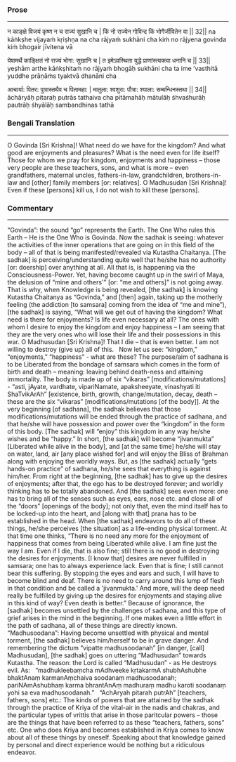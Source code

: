 ### Prose 
 --- 
न काङ्क्षे विजयं कृष्ण न च राज्यं सुखानि च |
किं नो राज्येन गोविन्द किं भोगैर्जीवितेन वा || 32||
na kāṅkṣhe vijayaṁ kṛiṣhṇa na cha rājyaṁ sukhāni cha
kiṁ no rājyena govinda kiṁ bhogair jīvitena vā

येषामर्थे काङ्क्षितं नो राज्यं भोगा: सुखानि च |
त इमेऽवस्थिता युद्धे प्राणांस्त्यक्त्वा धनानि च || 33||
yeṣhām arthe kāṅkṣhitaṁ no rājyaṁ bhogāḥ sukhāni cha
ta ime ’vasthitā yuddhe prāṇāṁs tyaktvā dhanāni cha

आचार्या: पितर: पुत्रास्तथैव च पितामहा: |
मातुला: श्वशुरा: पौत्रा: श्याला: सम्बन्धिनस्तथा || 34||
āchāryāḥ pitaraḥ putrās tathaiva cha pitāmahāḥ
mātulāḥ śhvaśhurāḥ pautrāḥ śhyālāḥ sambandhinas tathā

### Bengali Translation 
 --- 
O Govinda [Sri Krishna]! What need do we have for the kingdom? And what good are enjoyments and pleasures? What is the need even for life itself? Those for whom we pray for kingdom, enjoyments and happiness – those very people are these teachers, sons, and what is more – even grandfathers, maternal uncles, fathers-in-law, grandchildren, brothers-in-law and [other] family members [or: relatives]. O Madhusudan [Sri Krishna]! Even if these [persons] kill us, I do not wish to kill these [persons].

### Commentary 
 --- 
“Govinda”: the sound “go” represents the Earth. The One Who rules this Earth – He is the One Who is Govinda. Now the sadhak is seeing: whatever the activities of the inner operations that are going on in this field of the body – all of that is being manifested/revealed via Kutastha Chaitanya. [The sadhak] is perceiving/understanding quite well that he/she has no authority [or: doership] over anything at all. All that is, is happening via the Consciousness-Power. Yet, having become caught up in the swirl of Maya, the delusion of “mine and others'” [or: “me and others]” is not going away. That is why, when Knowledge is being revealed, [the sadhak] is knowing Kutastha Chaitanya as “Govinda,” and [then] again, taking up the motherly feeling (the addiction [to samsara] coming from the idea of “me and mine”), [the sadhak] is saying, “What will we get out of having the kingdom? What need is there for enjoyments? Is life even necessary at all? The ones with whom I desire to enjoy the kingdom and enjoy happiness – I am seeing that they are the very ones who will lose their life and their possessions in this war. O Madhusudan [Sri Krishna]! That I die – that is even better. I am not willing to destroy (give up) all of this.
 
Now let us see: “kingdom,” “enjoyments,” “happiness” - what are these? The purpose/aim of sadhana is to be Liberated from the bondage of samsara which comes in the form of birth and death – meaning: leaving behind death-ness and attaining immortality. The body is made up of six “vikaras” [modifications/mutations] -  “asti, jAyate, vardhate, vipariNamate, apaksheeyate, vinashyati iti ShaTvikArAh” [existence, birth, growth, change/mutation, decay, death – these are the six “vikaras” [modifications/mutations [of the body]]. At the very beginning [of sadhana], the sadhak believes that those modifications/mutations will be ended through the practice of sadhana, and that he/she will have possession and power over the “kingdom” in the form of this body. [The sadhak] will “enjoy” this kingdom in any way he/she wishes and be “happy.” In short, [the sadhak] will become “jivanmukta” [Liberated while alive in the body], and [at the same time] he/she will stay on water, land, air [any place wished for] and will enjoy the Bliss of Brahman along with enjoying the worldly ways. But, as [the sadhak] actually “gets hands-on practice” of sadhana, he/she sees that everything is against him/her. From right at the beginning, [the sadhak] has to give up the desires of enjoyments; after that, the ego has to be destroyed forever; and worldly thinking has to be totally abandoned. And [the sadhak] sees even more: one has to bring all of the senses such as eyes, ears, nose etc. and close all of the “doors” [openings of the body]; not only that, even the mind itself has to be locked-up into the heart, and [along with that] prana has to be established in the head. When [the sadhak] endeavors to do all of these things, he/she perceives [the situation] as a life-ending physical torment. At that time one thinks, “There is no need any more for the enjoyment of happiness that comes from being Liberated while alive. I am fine just the way I am. Even if I die, that is also fine; still there is no good in destroying the desires for enjoyments. [I know that] desires are never fulfilled in samsara; one has to always experience lack. Even that is fine; I still cannot bear this suffering. By stopping the eyes and ears and such, I will have to become blind and deaf. There is no need to carry around this lump of flesh in that condition and be called a 'jivanmukta.' And more, will the deep need really be fulfilled by giving up the desires for enjoyments and staying alive in this kind of way? Even death is better.”
Because of ignorance, the [sadhak] becomes unsettled by the challenges of sadhana, and this type of grief arises in the mind in the beginning. If one makes even a little effort in the path of sadhana, all of these things are directly known.
 
“Madhusoodana”: Having become unsettled with physical and mental torment, [the sadhak] believes him/herself to be in grave danger. And remembering the dictum “vipatte madhusoodanah” [in danger, [call] Madhusudan], [the sadhak] goes on uttering “Madhusudan” towards Kutastha. The reason: the Lord is called “Madhusudan” - as He destroys evil. As:
 
“madhukleebaṃcha mAdhveeke kṛtakarmA shubhAshubhe
bhaktAnaṃ karmanAṃchaiva soodanaṃ madhusoodanah;
pariNAmAshubhaṃ karma bhrantAnAṃ madhuraṃ madhu
karoti soodanaṃ yohi sa eva madhusoodanah.”
 
“AchAryah pitarah putrAh” [teachers, fathers, sons] etc.: The kinds of powers that are attained by the sadhak through the practice of Kriya of the vital-air in the nadis and chakras, and the particular types of vrittis that arise in those paritcular powers – those are the things that have been referred to as these “teachers, fathers, sons” etc. One who does Kriya and becomes established in Kriya comes to know about all of these things by oneself. Speaking about that knowledge gained by personal and direct experience would be nothing but a ridiculous endeavor.